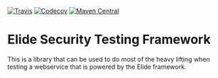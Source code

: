 [![Travis](https://img.shields.io/travis/yahoo/elide-testing-framework.svg?style=flat-square)](https://travis-ci.org/yahoo/elide-testing-framework)
[![Codecov](https://img.shields.io/codecov/c/github/yahoo/elide-testing-framework.svg?style=flat-square)](https://codecov.io/github/yahoo/elide-testing-framework)
[![Maven Central](https://img.shields.io/maven-central/v/com.yahoo.elide/elide-testing-framework.svg?style=flat-square)]()

# Elide Security Testing Framework
This is a library that can be used to do most of the heavy lifting when testing a webservice
that is powered by the Elide framework.
